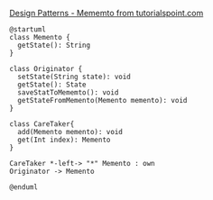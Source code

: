 [Design Patterns - Mememto from tutorialspoint.com](https://www.tutorialspoint.com/design_pattern/memento_pattern.htm)

```plantuml
@startuml
class Memento {
  getState(): String
}

class Originator {
  setState(String state): void
  getState(): State
  saveStatToMememto(): void
  getStateFromMemento(Memento memento): void
}

class CareTaker{
  add(Memento memento): void
  get(Int index): Memento
}

CareTaker *-left-> "*" Memento : own
Originator -> Memento

@enduml
```
